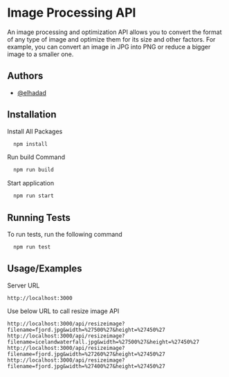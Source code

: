 
# Image Processing API

An image processing and optimization API allows you to convert the format of any type of image and optimize them for its size and other factors. For example, you can convert an image in JPG into PNG or reduce a bigger image to a smaller one.



## Authors

- [@elhadad](https://github.com/elhaddad1)


## Installation

Install All Packages

```bash
  npm install
```

Run build Command 
```bash
  npm run build
```
Start application
    
```bash
  npm run start
```

## Running Tests

To run tests, run the following command

```bash
  npm run test
```


## Usage/Examples

Server URL

```URL
http://localhost:3000
```

Use below URL to call resize image API

```URL
http://localhost:3000/api/resizeimage?filename=fjord.jpg&width=%27500%27&height=%27450%27
http://localhost:3000/api/resizeimage?filename=icelandwaterfall.jpg&width=%27500%27&height=%27450%27
http://localhost:3000/api/resizeimage?filename=fjord.jpg&width=%27260%27&height=%27450%27
http://localhost:3000/api/resizeimage?filename=fjord.jpg&width=%27400%27&height=%27450%27
```

